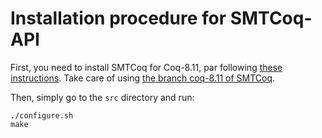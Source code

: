 # Installation procedure for SMTCoq-API
First, you need to install SMTCoq for Coq-8.11, par following [these
instructions](https://github.com/smtcoq/smtcoq/blob/coq-8.11/INSTALL.md#installation-from-the-sources-using-opam-).
Take care of using [the branch coq-8.11 of SMTCoq](https://github.com/smtcoq/smtcoq/tree/coq-8.11).

Then, simply go to the `src` directory and run:
```
./configure.sh
make
```
